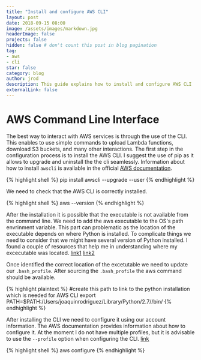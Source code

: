 ```yaml
---
title: "Install and configure AWS CLI"
layout: post
date: 2018-09-15 08:00
image: /assets/images/markdown.jpg
headerImage: false
projects: false
hidden: false # don't count this post in blog pagination
tag:
- aws
- cli
star: false
category: blog
author: jrod
description: This guide explains how to install and configure AWS CLI
externalLink: false
---
```


# AWS Command Line Interface
The best way to interact with AWS services is through the use of the CLI. This enables to use simple commands to upload Lambda functions, download S3 buckets, and many other interactions.
The first step in the configuration process is to install the AWS CLI. I suggest the use of pip as it allows to upgrade and uninstall the the cli seamlessly. Information about how to install ```awscli``` is available in the official [AWS documentation](https://docs.aws.amazon.com/cli/latest/userguide/installing.html).

{% highlight shell %}
pip install awscli --upgrade --user
{% endhighlight %}

We need to check that the AWS CLI is correctly installed.

{% highlight shell %}
aws --version
{% endhighlight %}

After the installation it is possible that the executable is not available from the command line. We need to add the aws executable to the OS's path envrinment variable. This part can problematic as the location of the executable depends on where Python is installed. To complicate things we need to consider that we might have several version of Python installed. I found a couple of resources that help me in understanding where my excecutable was located. [link1](https://stackoverflow.com/questions/23332147/awscli-not-added-to-path-after-installation) [link2](https://stackoverflow.com/questions/18419500/how-to-make-mac-os-use-the-python-installed-by-homebrew)

Once identified the correct location of the excetutable we need to update our ```.bash_profile```. After sourcing the ```.bash_profile``` the aws command should be available. 

{% highlight plaintext %}
#create this path to link to the python installation which is needed for AWS CLI
export PATH=$PATH:/Users/joaquinrodriguez/Library/Python/2.7//bin/
{% endhighlight %}

After installing the CLI we need to configure it using our account information. The AWS documentation provides information about how to configure it. At the moment I do not have multiple profiles, but it is advisable to use the ```--profile``` option when configuring the CLI. [link](https://docs.aws.amazon.com/cli/latest/userguide/cli-chap-getting-started.html)

{% highlight shell %}
aws configure
{% endhighlight %}
